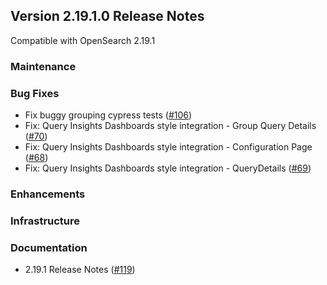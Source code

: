 ## Version 2.19.1.0 Release Notes
Compatible with OpenSearch 2.19.1

### Maintenance


### Bug Fixes
* Fix buggy grouping cypress tests ([#106](https://github.com/opensearch-project/query-insights-dashboards/pull/106))
* Fix: Query Insights Dashboards style integration - Group Query Details ([#70](https://github.com/opensearch-project/query-insights-dashboards/pull/70))
* Fix: Query Insights Dashboards style integration - Configuration Page ([#68](https://github.com/opensearch-project/query-insights-dashboards/pull/68))
* Fix: Query Insights Dashboards style integration - QueryDetails ([#69](https://github.com/opensearch-project/query-insights-dashboards/pull/69))

### Enhancements


### Infrastructure


### Documentation
* 2.19.1 Release Notes ([#119](https://github.com/opensearch-project/query-insights-dashboards/pull/119))
